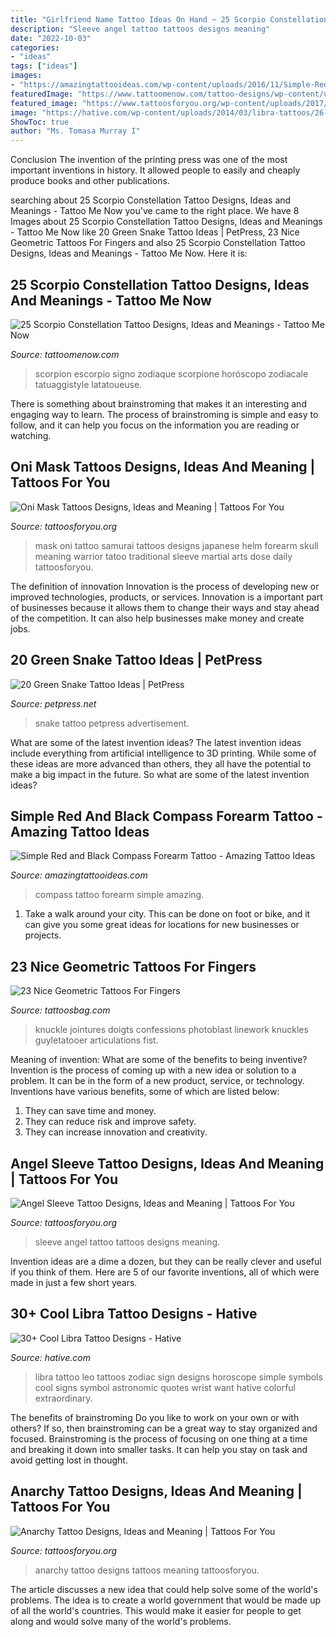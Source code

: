 ```yaml
---
title: "Girlfriend Name Tattoo Ideas On Hand ~ 25 Scorpio Constellation Tattoo Designs, Ideas And Meanings"
description: "Sleeve angel tattoo tattoos designs meaning"
date: "2022-10-03"
categories:
- "ideas"
tags: ["ideas"]
images:
- "https://amazingtattooideas.com/wp-content/uploads/2016/11/Simple-Red-and-Black-Compass-Forearm-Tattoo-1.jpg"
featuredImage: "https://www.tattoomenow.com/tattoo-designs/wp-content/uploads/2019/05/scorpio-constellation-tattoo-leg-27.jpg"
featured_image: "https://www.tattoosforyou.org/wp-content/uploads/2017/11/Angel-Sleeve-Tattoos.jpg"
image: "https://hative.com/wp-content/uploads/2014/03/libra-tattoos/26-libra-tattoo-for-women.jpg"
ShowToc: true
author: "Ms. Tomasa Murray I"
---
```



Conclusion
The invention of the printing press was one of the most important inventions in history. It allowed people to easily and cheaply produce books and other publications.

	

		
searching about 25 Scorpio Constellation Tattoo Designs, Ideas and Meanings - Tattoo Me Now you've came to the right place. We have 8 Images about 25 Scorpio Constellation Tattoo Designs, Ideas and Meanings - Tattoo Me Now like 20 Green Snake Tattoo Ideas | PetPress, 23 Nice Geometric Tattoos For Fingers and also 25 Scorpio Constellation Tattoo Designs, Ideas and Meanings - Tattoo Me Now. Here it is:
		
    
## 25 Scorpio Constellation Tattoo Designs, Ideas And Meanings - Tattoo Me Now

<img loading=lazy src="https://www.tattoomenow.com/tattoo-designs/wp-content/uploads/2019/05/scorpio-constellation-tattoo-leg-27.jpg" onerror="this.onerror=null;this.src='https://tse3.mm.bing.net/th?id=OIP.k1lRUudwkI5Aan1T9SUhXgAAAA&amp;pid=15.1';" alt="25 Scorpio Constellation Tattoo Designs, Ideas and Meanings - Tattoo Me Now">

_Source: tattoomenow.com_

>scorpion escorpio signo zodiaque scorpione horóscopo zodiacale tatuaggistyle latatoueuse. 

	

There is something about brainstroming that makes it an interesting and engaging way to learn. The process of brainstroming is simple and easy to follow, and it can help you focus on the information you are reading or watching.

    
## Oni Mask Tattoos Designs, Ideas And Meaning | Tattoos For You

<img loading=lazy src="https://www.tattoosforyou.org/wp-content/uploads/2016/03/Oni-Mask-Tattoo-Forearm.jpg" onerror="this.onerror=null;this.src='https://tse1.mm.bing.net/th?id=OIP.D0OgAOm06NX1DNt1exVqOQHaL7&amp;pid=15.1';" alt="Oni Mask Tattoos Designs, Ideas and Meaning | Tattoos For You">

_Source: tattoosforyou.org_

>mask oni tattoo samurai tattoos designs japanese helm forearm skull meaning warrior tatoo traditional sleeve martial arts dose daily tattoosforyou. 

	

The definition of innovation
Innovation is the process of developing new or improved technologies, products, or services. Innovation is a important part of businesses because it allows them to change their ways and stay ahead of the competition. It can also help businesses make money and create jobs.

    
## 20 Green Snake Tattoo Ideas | PetPress

<img loading=lazy src="https://cdn.petpress.net/wp-content/uploads/2020/03/12024024/green-snake-tattoo-shoulder.jpg" onerror="this.onerror=null;this.src='https://tse4.mm.bing.net/th?id=OIP.vG8t4nB13dxhdgDtwhxuYAHaJh&amp;pid=15.1';" alt="20 Green Snake Tattoo Ideas | PetPress">

_Source: petpress.net_

>snake tattoo petpress advertisement. 

	

What are some of the latest invention ideas?
The latest invention ideas include everything from artificial intelligence to 3D printing. While some of these ideas are more advanced than others, they all have the potential to make a big impact in the future. So what are some of the latest invention ideas?

    
## Simple Red And Black Compass Forearm Tattoo - Amazing Tattoo Ideas

<img loading=lazy src="https://amazingtattooideas.com/wp-content/uploads/2016/11/Simple-Red-and-Black-Compass-Forearm-Tattoo-1.jpg" onerror="this.onerror=null;this.src='https://tse2.mm.bing.net/th?id=OIP.OzG17AuslEvV70rgJK1yYgHaJ4&amp;pid=15.1';" alt="Simple Red and Black Compass Forearm Tattoo - Amazing Tattoo Ideas">

_Source: amazingtattooideas.com_

>compass tattoo forearm simple amazing. 

	

1. Take a walk around your city. This can be done on foot or bike, and it can give you some great ideas for locations for new businesses or projects. 

    
## 23 Nice Geometric Tattoos For Fingers

<img loading=lazy src="https://www.tattoosbag.com/wp-content/uploads/2016/08/Geometric-Tattoo-9-FT113TB113.jpg" onerror="this.onerror=null;this.src='https://tse4.mm.bing.net/th?id=OIP.YvS4-a3P3YdOfG4Rt4T7yAHaJ4&amp;pid=15.1';" alt="23 Nice Geometric Tattoos For Fingers">

_Source: tattoosbag.com_

>knuckle jointures doigts confessions photoblast linework knuckles guyletatooer articulations fist. 

	

Meaning of invention: What are some of the benefits to being inventive?
Invention is the process of coming up with a new idea or solution to a problem. It can be in the form of a new product, service, or technology. Inventions have various benefits, some of which are listed below: 
1. They can save time and money.
2. They can reduce risk and improve safety. 
3. They can increase innovation and creativity.

    
## Angel Sleeve Tattoo Designs, Ideas And Meaning | Tattoos For You

<img loading=lazy src="https://www.tattoosforyou.org/wp-content/uploads/2017/11/Angel-Sleeve-Tattoos.jpg" onerror="this.onerror=null;this.src='https://tse1.mm.bing.net/th?id=OIP.sMA8vxhnkOs29SSJQELtCwHaMl&amp;pid=15.1';" alt="Angel Sleeve Tattoo Designs, Ideas and Meaning | Tattoos For You">

_Source: tattoosforyou.org_

>sleeve angel tattoo tattoos designs meaning. 

	

Invention ideas are a dime a dozen, but they can be really clever and useful if you think of them. Here are 5 of our favorite inventions, all of which were made in just a few short years.

    
## 30+ Cool Libra Tattoo Designs - Hative

<img loading=lazy src="https://hative.com/wp-content/uploads/2014/03/libra-tattoos/26-libra-tattoo-for-women.jpg" onerror="this.onerror=null;this.src='https://tse1.mm.bing.net/th?id=OIP.1RbFLw-FgHgmcf3q3zv0lQHaHw&amp;pid=15.1';" alt="30+ Cool Libra Tattoo Designs - Hative">

_Source: hative.com_

>libra tattoo leo tattoos zodiac sign designs horoscope simple symbols cool signs symbol astronomic quotes wrist want hative colorful extraordinary. 

	

The benefits of brainstroming
Do you like to work on your own or with others? If so, then brainstroming can be a great way to stay organized and focused. Brainstroming is the process of focusing on one thing at a time and breaking it down into smaller tasks. It can help you stay on task and avoid getting lost in thought.

    
## Anarchy Tattoo Designs, Ideas And Meaning | Tattoos For You

<img loading=lazy src="https://www.tattoosforyou.org/wp-content/uploads/2017/07/Pictures-of-Anarchy-Tattoo.jpg" onerror="this.onerror=null;this.src='https://tse4.mm.bing.net/th?id=OIP.YMwK3Va5IWJgD3vZG-iEZQHaJ4&amp;pid=15.1';" alt="Anarchy Tattoo Designs, Ideas and Meaning | Tattoos For You">

_Source: tattoosforyou.org_

>anarchy tattoo designs tattoos meaning tattoosforyou. 

	

The article discusses a new idea that could help solve some of the world's problems. The idea is to create a world government that would be made up of all the world's countries. This would make it easier for people to get along and would solve many of the world's problems.

